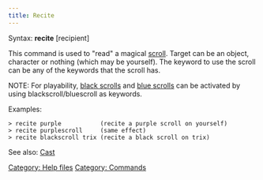 ```yaml
---
title: Recite
---
```


Syntax: **recite** <scroll> \[recipient\]

This command is used to "read" a magical [scroll](scroll "wikilink").
Target can be an object, character or nothing (which may be yourself).
The keyword to use the scroll can be any of the keywords that the scroll
has.

NOTE: For playability, [black scrolls](black_scroll "wikilink") and
[blue scrolls](blue_scroll "wikilink") can be activated by using
blackscroll/bluescroll as keywords.

Examples:

`> recite purple           (recite a purple scroll on yourself)`
`> recite purplescroll     (same effect)`
`> recite blackscroll trix (recite a black scroll on trix)`

See also: [Cast](Cast "wikilink")

[Category: Help files](Category:_Help_files "wikilink") [Category:
Commands](Category:_Commands "wikilink")